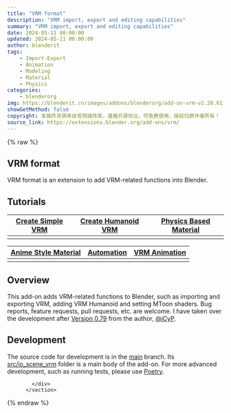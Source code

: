 ```yaml
---
title: "VRM format"
description: "VRM import, export and editing capabilities"
summary: "VRM import, export and editing capabilities"
date: 2024-05-11 00:00:00
updated: 2024-05-11 00:00:00
author: blenderit
tags: 
    - Import-Export
    - Animation
    - Modeling
    - Material
    - Physics
categories:
    - blenderorg
img: https://blenderit.cn/images/addons/blenderorg/add-on-vrm-v2.20.61.png
showGetMethod: false
copyright: 本插件资源来自官网插件库，遵循开源协议，可免费使用，版权归原作者所有！
source_link: https://extensions.blender.org/add-ons/vrm/
---
```


{% raw %}
<section id="about" class="mt-3">
            <div class="box style-rich-text">
              <h2>VRM format</h2>
<p>VRM format is an extension to add VRM-related functions into Blender.</p>
<h2>Tutorials</h2>
<table>
<thead>
<tr>
  <th style="text-align:center"><a rel="nofollow noopener noreferrer external" target="_blank" href="https://vrm-addon-for-blender.info/en/create-simple-vrm-from-scratch?locale_redirection">Create Simple VRM</a></th>
  <th style="text-align:center"><a rel="nofollow noopener noreferrer external" target="_blank" href="https://vrm-addon-for-blender.info/en/create-humanoid-vrm-from-scratch?locale_redirection">Create Humanoid VRM</a></th>
  <th style="text-align:center"><strong><a rel="nofollow noopener noreferrer external" target="_blank" href="https://vrm-addon-for-blender.info/en/material-pbr?locale_redirection">Physics Based Material</a></strong></th>
</tr>
</thead>
<tbody>
<tr>
  <td style="text-align:center"><a rel="nofollow noopener noreferrer external" target="_blank" href="https://vrm-addon-for-blender.info/en/create-simple-vrm-from-scratch?locale_redirection"><img src="https://vrm-addon-for-blender.info/images/simple.gif" alt=""></a></td>
  <td style="text-align:center"><a rel="nofollow noopener noreferrer external" target="_blank" href="https://vrm-addon-for-blender.info/en/create-humanoid-vrm-from-scratch?locale_redirection"><img src="https://vrm-addon-for-blender.info/images/humanoid.gif" alt=""></a></td>
  <td style="text-align:center"><a rel="nofollow noopener noreferrer external" target="_blank" href="https://vrm-addon-for-blender.info/en/material-pbr?locale_redirection"><img src="https://vrm-addon-for-blender.info/images/material_pbr.gif" alt=""></a></td>
</tr>
</tbody>
</table>
<table>
<thead>
<tr>
  <th style="text-align:center"><a rel="nofollow noopener noreferrer external" target="_blank" href="https://vrm-addon-for-blender.info/en/material-mtoon?locale_redirection">Anime Style Material</a></th>
  <th style="text-align:center"><a rel="nofollow noopener noreferrer external" target="_blank" href="https://vrm-addon-for-blender.info/en/scripting-api?locale_redirection">Automation</a></th>
  <th style="text-align:center"><a rel="nofollow noopener noreferrer external" target="_blank" href="https://vrm-addon-for-blender.info/en/animation?locale_redirection">VRM Animation</a></th>
</tr>
</thead>
<tbody>
<tr>
  <td style="text-align:center"><a rel="nofollow noopener noreferrer external" target="_blank" href="https://vrm-addon-for-blender.info/en/material-mtoon?locale_redirection"><img src="https://vrm-addon-for-blender.info/images/material_mtoon.gif" alt=""></a></td>
  <td style="text-align:center"><a rel="nofollow noopener noreferrer external" target="_blank" href="https://vrm-addon-for-blender.info/en/scripting-api?locale_redirection"><img src="https://vrm-addon-for-blender.info/images/scripting_api.gif" alt=""></a></td>
  <td style="text-align:center"><a rel="nofollow noopener noreferrer external" target="_blank" href="https://vrm-addon-for-blender.info/en/animation?locale_redirection"><img src="https://vrm-addon-for-blender.info/images/animation.gif" alt=""></a></td>
</tr>
</tbody>
</table>
<h2>Overview</h2>
<p>This add-on adds VRM-related functions to Blender, such as importing and exporting VRM, adding VRM Humanoid and setting MToon shaders. Bug reports, feature requests, pull requests, etc. are welcome. I have taken over the development after <a rel="nofollow noopener noreferrer external" target="_blank" href="https://github.com/iCyP/VRM_IMPORTER_for_Blender2_8/releases/tag/0.79">Version 0.79</a> from the author, <a rel="nofollow noopener noreferrer external" target="_blank" href="https://github.com/iCyP">@iCyP</a>.</p>
<h2>Development</h2>
<p>The source code for development is in the <a rel="nofollow noopener noreferrer external" target="_blank" href="https://github.com/saturday06/VRM-Addon-for-Blender/tree/main">main</a> branch. Its <a rel="nofollow noopener noreferrer external" target="_blank" href="https://github.com/saturday06/VRM-Addon-for-Blender/tree/main/src/io_scene_vrm">src/io_scene_vrm</a> folder is a main body of the add-on. For more advanced development, such as running tests, please use <a rel="nofollow noopener noreferrer external" target="_blank" href="https://python-poetry.org/">Poetry</a>.</p>

            </div>
          </section>
<div style="display: none">blenderorg</div>
{% endraw %}